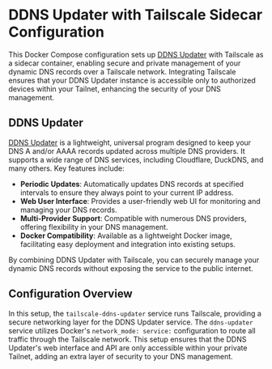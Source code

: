 # DDNS Updater with Tailscale Sidecar Configuration

This Docker Compose configuration sets up [DDNS Updater](https://github.com/qdm12/ddns-updater) with Tailscale as a sidecar container, enabling secure and private management of your dynamic DNS records over a Tailscale network. Integrating Tailscale ensures that your DDNS Updater instance is accessible only to authorized devices within your Tailnet, enhancing the security of your DNS management.

## DDNS Updater

[DDNS Updater](https://github.com/qdm12/ddns-updater) is a lightweight, universal program designed to keep your DNS A and/or AAAA records updated across multiple DNS providers. It supports a wide range of DNS services, including Cloudflare, DuckDNS, and many others. Key features include:

- **Periodic Updates**: Automatically updates DNS records at specified intervals to ensure they always point to your current IP address.
- **Web User Interface**: Provides a user-friendly web UI for monitoring and managing your DNS records.
- **Multi-Provider Support**: Compatible with numerous DNS providers, offering flexibility in your DNS management.
- **Docker Compatibility**: Available as a lightweight Docker image, facilitating easy deployment and integration into existing setups.

By combining DDNS Updater with Tailscale, you can securely manage your dynamic DNS records without exposing the service to the public internet.

## Configuration Overview

In this setup, the `tailscale-ddns-updater` service runs Tailscale, providing a secure networking layer for the DDNS Updater service. The `ddns-updater` service utilizes Docker's `network_mode: service:` configuration to route all traffic through the Tailscale network. This setup ensures that the DDNS Updater's web interface and API are only accessible within your private Tailnet, adding an extra layer of security to your DNS management.
